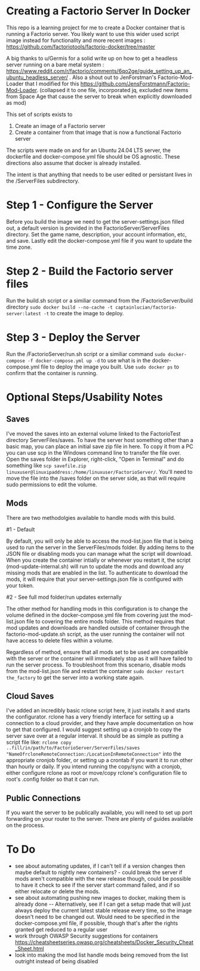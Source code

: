 # Creating a Factorio Server In Docker

This repo is a learning project for me to create a Docker container that is running a Factorio server. You likely want to use this wider used script image instead for functionality and more recent images : https://github.com/factoriotools/factorio-docker/tree/master

A big thanks to u/Germis for a solid write up on how to get a headless server running on a bare metal system : https://www.reddit.com/r/factorio/comments/6qo2ge/guide_setting_up_an_ubuntu_headless_server/ . Also a shout out to JenForstman's Factorio-Mod-Loader that I modified for this https://github.com/JensForstmann/Factorio-Mod-Loader. (collapsed it to one file, incorporated jq, excluded new items from Space Age that cause the server to break when explicitly downloaded as mod)

This set of scripts exists to 
1. Create an image of a Factorio server
2. Create a container from that image that is now a functional Factorio server

The scripts were made on and for an Ubuntu 24.04 LTS server, the dockerfile and docker-compose.yml file should be OS agnostic. These directions also assume that docker is already installed.

The intent is that anything that needs to be user edited or persistant lives in the /ServerFiles subdirectory. 

# Step 1 - Configure the Server
Before you build the image we need to get the server-settings.json filled out, a default version is provided in the FactorioServer/ServerFiles directory. Set the game name, description, your account information, etc, and save. Lastly edit the docker-compose.yml file if you want to update the time zone. 

# Step 2 - Build the Factorio server files
Run the build.sh script or a similiar command from the /FactorioServer/build directory `sudo docker build --no-cache -t captainlucian/factorio-server:latest -t` to create the image to deploy. 

# Step 3 - Deploy the Server
Run the /FactorioServer/run.sh script or a similiar command `sudo docker-compose -f docker-compose.yml up -d` to use what is in the docker-compose.yml file to deploy the image you built. Use `sudo docker ps` to confirm that the container is running.

# Optional Steps/Usability Notes
## Saves
I've moved the saves into an external volume linked to the FactorioTest directory ServerFiles/saves. To have the server host something other than a basic map, you can place an initial save zip file in here. To copy it from a PC you can use scp in the Windows command line to transfer the file over. Open the saves folder in Explorer, right-click, "Open in Terminal" and do something like `scp savefile.zip linuxuser@linuxipaddress:/home/linuxuser/FactorioServer/`. You'll need to move the file into the /saves folder on the server side, as that will require sudo permissions to edit the volume.

## Mods
There are two methodolgies available to handle mods with this build. 

#1 - Default

By default, you will only be able to access the mod-list.json file that is being used to run the server in the ServerFiles/mods folder. By adding items to the JSON file or disabling mods you can manage what the script will download. When you create the container intially or whenever you restart it, the script (mod-update-internal.sh) will run to update the mods and download any missing mods that are enabled in the list. To authenticate to download the mods, it will require that your server-settings.json file is configured with your token. 

#2 - See full mod folder/run updates externally

The other method for handling mods in this configuration is to change the volume defined in the docker-compose.yml file from covering just the mod-list.json file to covering the entire mods folder. This method requires that mod updates and downloads are handled outside of container through the factorio-mod-update.sh script, as the user running the container will not have access to delete files within a volume. 

Regardless of method, ensure that all mods set to be used are compatible with the server or the container will immediately stop as it will have failed to run the server process. To troubleshoot from this scenario, disable mods from the mod-list.json file and restart the container `sudo docker restart the_factory` to get the server into a working state again.

## Cloud Saves
I've added an incredibly basic rclone script here, it just installs it and starts the configurator. rclone has a very friendly interface for setting up a connection to a cloud provider, and they have ample documentation on how to get that configured. I would suggest setting up a cronjob to copy the server save over at a regular interval. It should be as simple as putting a script file like:
`rclone copy ..fill/in/path/to/FactorioServer/ServerFiles/saves "NameOfrcloneRemoteConnection:/LocationInRemoteConnection"` into the appropriate cronjob folder, or setting up a crontab if you want it to run other than hourly or daily. If you intend running the copy/sync with a cronjob, either configure rclone as root or move/copy rclone's configuration file to root's .config folder so that it can run.

## Public Connections
If you want the server to be publically available, you will need to set up port forwarding on your router to the server. There are plenty of guides available on the process. 

# To Do
- see about automating updates, if I can't tell if a version changes then maybe default to nightly new containers? - could break the server if mods aren't compatible with the new release though, could be possible to have it check to see if the server start command failed, and if so either relocate or delete the mods.
- see about automating pushing new images to docker, making them is already done
-- Alternatively, see if I can get a setup made that will just always deploy the current latest stable release every time, so the image doesn't need to be changed out. Would need to be specified in the docker-compose.yml file, if possible, though that's after the rights granted get reduced to a regular user
- work through OWASP Security suggestions for containers https://cheatsheetseries.owasp.org/cheatsheets/Docker_Security_Cheat_Sheet.html
- look into making the mod list handle mods being removed from the list outright instead of being disabled

